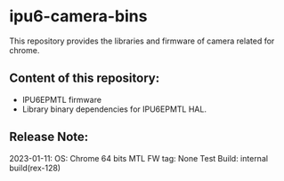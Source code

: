 # ipu6-camera-bins

This repository provides the libraries and firmware of camera related for chrome.

## Content of this repository:
* IPU6EPMTL firmware
* Library binary dependencies for IPU6EPMTL HAL.

## Release Note:
2023-01-11:
OS:           Chrome 64 bits
MTL FW tag:   None
Test Build:   internal build(rex-128)

